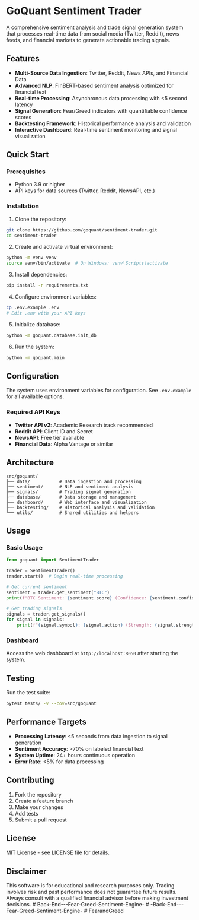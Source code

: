 # GoQuant Sentiment Trader

A comprehensive sentiment analysis and trade signal generation system that processes real-time data from social media (Twitter, Reddit), news feeds, and financial markets to generate actionable trading signals.

## Features

- **Multi-Source Data Ingestion**: Twitter, Reddit, News APIs, and Financial Data
- **Advanced NLP**: FinBERT-based sentiment analysis optimized for financial text
- **Real-time Processing**: Asynchronous data processing with <5 second latency
- **Signal Generation**: Fear/Greed indicators with quantifiable confidence scores
- **Backtesting Framework**: Historical performance analysis and validation
- **Interactive Dashboard**: Real-time sentiment monitoring and signal visualization

## Quick Start

### Prerequisites

- Python 3.9 or higher
- API keys for data sources (Twitter, Reddit, NewsAPI, etc.)

### Installation

1. Clone the repository:
```bash
git clone https://github.com/goquant/sentiment-trader.git
cd sentiment-trader
```

2. Create and activate virtual environment:
```bash
python -m venv venv
source venv/bin/activate  # On Windows: venv\Scripts\activate
```

3. Install dependencies:
```bash
pip install -r requirements.txt
```

4. Configure environment variables:
```bash
cp .env.example .env
# Edit .env with your API keys
```

5. Initialize database:
```bash
python -m goquant.database.init_db
```

6. Run the system:
```bash
python -m goquant.main
```

## Configuration

The system uses environment variables for configuration. See `.env.example` for all available options.

### Required API Keys

- **Twitter API v2**: Academic Research track recommended
- **Reddit API**: Client ID and Secret
- **NewsAPI**: Free tier available
- **Financial Data**: Alpha Vantage or similar

## Architecture

```
src/goquant/
├── data/           # Data ingestion and processing
├── sentiment/      # NLP and sentiment analysis
├── signals/        # Trading signal generation
├── database/       # Data storage and management
├── dashboard/      # Web interface and visualization
├── backtesting/    # Historical analysis and validation
└── utils/          # Shared utilities and helpers
```

## Usage

### Basic Usage

```python
from goquant import SentimentTrader

trader = SentimentTrader()
trader.start()  # Begin real-time processing

# Get current sentiment
sentiment = trader.get_sentiment("BTC")
print(f"BTC Sentiment: {sentiment.score} (Confidence: {sentiment.confidence})")

# Get trading signals
signals = trader.get_signals()
for signal in signals:
    print(f"{signal.symbol}: {signal.action} (Strength: {signal.strength})")
```

### Dashboard

Access the web dashboard at `http://localhost:8050` after starting the system.

## Testing

Run the test suite:
```bash
pytest tests/ -v --cov=src/goquant
```

## Performance Targets

- **Processing Latency**: <5 seconds from data ingestion to signal generation
- **Sentiment Accuracy**: >70% on labeled financial text
- **System Uptime**: 24+ hours continuous operation
- **Error Rate**: <5% for data processing

## Contributing

1. Fork the repository
2. Create a feature branch
3. Make your changes
4. Add tests
5. Submit a pull request

## License

MIT License - see LICENSE file for details.

## Disclaimer

This software is for educational and research purposes only. Trading involves risk and past performance does not guarantee future results. Always consult with a qualified financial advisor before making investment decisions.
#   B a c k - E n d - - - F e a r - G r e e d - S e n t i m e n t - E n g i n e -  
 #   - B a c k - E n d - - - F e a r - G r e e d - S e n t i m e n t - E n g i n e -  
 # FearandGreed
